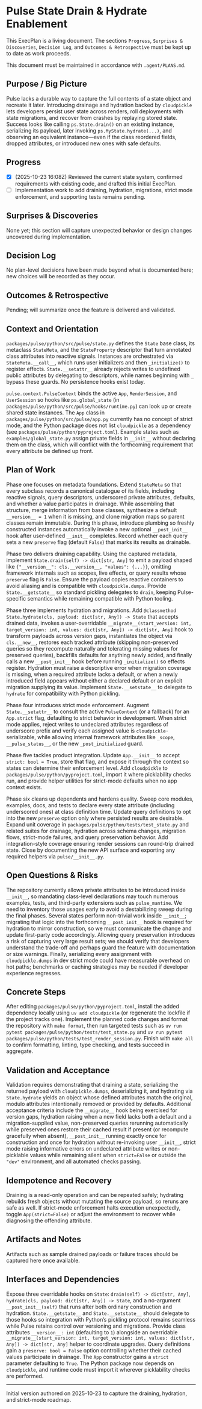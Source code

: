 # Pulse State Drain & Hydrate Enablement

This ExecPlan is a living document. The sections `Progress`, `Surprises & Discoveries`, `Decision Log`, and `Outcomes & Retrospective` must be kept up to date as work proceeds.

This document must be maintained in accordance with `.agent/PLANS.md`.

## Purpose / Big Picture

Pulse lacks a durable way to capture the full contents of a state object and recreate it later. Introducing drainage and hydration backed by `cloudpickle` lets developers persist user state across renders, roll deployments with state migrations, and recover from crashes by replaying stored state. Success looks like calling `ps.State.drain()` on an existing instance, serializing its payload, later invoking `ps.MyState.hydrate(...)`, and observing an equivalent instance—even if the class reordered fields, dropped attributes, or introduced new ones with safe defaults.

## Progress

- [x] (2025-10-23 16:08Z) Reviewed the current state system, confirmed requirements with existing code, and drafted this initial ExecPlan.
- [ ] Implementation work to add draining, hydration, migrations, strict mode enforcement, and supporting tests remains pending.

## Surprises & Discoveries

None yet; this section will capture unexpected behavior or design changes uncovered during implementation.

## Decision Log

No plan-level decisions have been made beyond what is documented here; new choices will be recorded as they occur.

## Outcomes & Retrospective

Pending; will summarize once the feature is delivered and validated.

## Context and Orientation

`packages/pulse/python/src/pulse/state.py` defines the `State` base class, its metaclass `StateMeta`, and the `StateProperty` descriptor that turn annotated class attributes into reactive signals. Instances are orchestrated via `StateMeta.__call__`, which runs user initializers and then `_initialize()` to register effects. `State.__setattr__` already rejects writes to undefined public attributes by delegating to descriptors, while names beginning with `_` bypass these guards. No persistence hooks exist today.

`pulse.context.PulseContext` binds the active `App`, `RenderSession`, and `UserSession` so hooks like `ps.global_state` (in `packages/pulse/python/src/pulse/hooks/runtime.py`) can look up or create shared state instances. The `App` class in `packages/pulse/python/src/pulse/app.py` currently has no concept of strict mode, and the Python package does not list `cloudpickle` as a dependency (see `packages/pulse/python/pyproject.toml`). Example states such as `examples/global_state.py` assign private fields in `__init__` without declaring them on the class, which will conflict with the forthcoming requirement that every attribute be defined up front.

## Plan of Work

Phase one focuses on metadata foundations. Extend `StateMeta` so that every subclass records a canonical catalogue of its fields, including reactive signals, query descriptors, underscored private attributes, defaults, and whether a value participates in drainage. While assembling that structure, merge information from base classes, synthesize a default `__version__ = 1` when it is missing, and clone migration maps so parent classes remain immutable. During this phase, introduce plumbing so freshly constructed instances automatically invoke a new optional `__post_init__` hook after user-defined `__init__` completes. Record whether each query sets a new `preserve` flag (default `False`) that marks its results as drainable.

Phase two delivers draining capability. Using the captured metadata, implement `State.drain(self) -> dict[str, Any]` to emit a payload shaped like `{"__version__": cls.__version__, "values": {...}}`, omitting framework internals such as scopes, live effects, or query results whose `preserve` flag is `False`. Ensure the payload copies reactive containers to avoid aliasing and is compatible with `cloudpickle.dumps`. Provide `State.__getstate__` so standard pickling delegates to `drain`, keeping Pulse-specific semantics while remaining compatible with Python tooling.

Phase three implements hydration and migrations. Add `@classmethod State.hydrate(cls, payload: dict[str, Any]) -> State` that accepts drained data, invokes a user-overridable `__migrate__(start_version: int, target_version: int, values: dict[str, Any]) -> dict[str, Any]` hook to transform payloads across version gaps, instantiates the object via `cls.__new__`, restores each tracked attribute (skipping non-preserved queries so they recompute naturally and tolerating missing values for preserved queries), backfills defaults for anything newly added, and finally calls a new `__post_init__` hook before running `_initialize()` so effects register. Hydration must raise a descriptive error when migration coverage is missing, when a required attribute lacks a default, or when a newly introduced field appears without either a declared default or an explicit migration supplying its value. Implement `State.__setstate__` to delegate to `hydrate` for compatibility with Python pickling.

Phase four introduces strict mode enforcement. Augment `State.__setattr__` to consult the active `PulseContext` (or a fallback) for an `App.strict` flag, defaulting to strict behavior in development. When strict mode applies, reject writes to undeclared attributes regardless of underscore prefix and verify each assigned value is `cloudpickle`-serializable, while allowing internal framework attributes like `_scope`, `__pulse_status__`, or the new `_post_initialized` guard.

Phase five tackles product integration. Update `App.__init__` to accept `strict: bool = True`, store that flag, and expose it through the context so states can determine their enforcement level. Add `cloudpickle` to `packages/pulse/python/pyproject.toml`, import it where picklability checks run, and provide helper utilities for strict-mode defaults when no app context exists.

Phase six cleans up dependents and hardens quality. Sweep core modules, examples, docs, and tests to declare every state attribute (including underscored ones) at class definition time. Update query definitions to opt into the new `preserve` option only where persisted results are desirable. Expand unit coverage in `packages/pulse/python/tests/test_state.py` and related suites for drainage, hydration across schema changes, migration flows, strict-mode failures, and query preservation behavior. Add integration-style coverage ensuring render sessions can round-trip drained state. Close by documenting the new API surface and exporting any required helpers via `pulse/__init__.py`.

## Open Questions & Risks

The repository currently allows private attributes to be introduced inside `__init__`, so mandating class-level declarations may touch numerous examples, tests, and third-party extensions such as `pulse_mantine`. We need to inventory those usages early to avoid a destabilizing sweep during the final phases. Several states perform non-trivial work inside `__init__`; migrating that logic into the forthcoming `__post_init__` hook is required for hydration to mirror construction, so we must communicate the change and update first-party code accordingly. Allowing query preservation introduces a risk of capturing very large result sets; we should verify that developers understand the trade-off and perhaps guard the feature with documentation or size warnings. Finally, serializing every assignment with `cloudpickle.dumps` in dev strict mode could have measurable overhead on hot paths; benchmarks or caching strategies may be needed if developer experience regresses.

## Concrete Steps

After editing `packages/pulse/python/pyproject.toml`, install the added dependency locally using `uv add cloudpickle` (or regenerate the lockfile if the project tracks one). Implement the planned code changes and format the repository with `make format`, then run targeted tests such as `uv run pytest packages/pulse/python/tests/test_state.py` and `uv run pytest packages/pulse/python/tests/test_render_session.py`. Finish with `make all` to confirm formatting, linting, type checking, and tests succeed in aggregate.

## Validation and Acceptance

Validation requires demonstrating that draining a state, serializing the returned payload with `cloudpickle.dumps`, deserializing it, and hydrating via `State.hydrate` yields an object whose defined attributes match the original, modulo attributes intentionally removed or provided by defaults. Additional acceptance criteria include the `__migrate__` hook being exercised for version gaps, hydration raising when a new field lacks both a default and a migration-supplied value, non-preserved queries rerunning automatically while preserved ones restore their cached result if present (or recompute gracefully when absent), `__post_init__` running exactly once for construction and once for hydration without re-invoking user `__init__`, strict mode raising informative errors on undeclared attribute writes or non-picklable values while remaining silent when `strict=False` or outside the `"dev"` environment, and all automated checks passing.

## Idempotence and Recovery

Draining is a read-only operation and can be repeated safely; hydrating rebuilds fresh objects without mutating the source payload, so reruns are safe as well. If strict-mode enforcement halts execution unexpectedly, toggle `App(strict=False)` or adjust the environment to recover while diagnosing the offending attribute.

## Artifacts and Notes

Artifacts such as sample drained payloads or failure traces should be captured here once available.

## Interfaces and Dependencies

Expose three overridable hooks on `State`: `drain(self) -> dict[str, Any]`, `hydrate(cls, payload: dict[str, Any]) -> State`, and a no-argument `__post_init__(self)` that runs after both ordinary construction and hydration. `State.__getstate__` and `State.__setstate__` should delegate to those hooks so integration with Python’s pickling protocol remains seamless while Pulse retains control over versioning and migrations. Provide class attributes `__version__: int` (defaulting to `1`) alongside an overridable `__migrate__(start_version: int, target_version: int, values: dict[str, Any]) -> dict[str, Any]` helper to coordinate upgrades. Query definitions gain a `preserve: bool = False` option controlling whether their cached values participate in drainage. The `App` constructor gains a `strict` parameter defaulting to `True`. The Python package now depends on `cloudpickle`, and runtime code must import it wherever picklability checks are performed.

--  -

Initial version authored on 2025-10-23 to capture the draining, hydration, and strict-mode roadmap.
